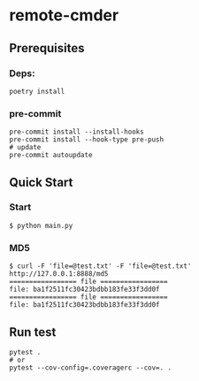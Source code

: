 # remote-cmder

## Prerequisites

### Deps:

```shell
poetry install
```

### pre-commit

```shell
pre-commit install --install-hooks
pre-commit install --hook-type pre-push
# update
pre-commit autoupdate
```

## Quick Start

### Start

```shell
$ python main.py
```

### MD5

```shell
$ curl -F 'file=@test.txt' -F 'file=@test.txt' http://127.0.0.1:8888/md5
================= file =================
file: ba1f2511fc30423bdbb183fe33f3dd0f
================= file =================
file: ba1f2511fc30423bdbb183fe33f3dd0f
```

## Run test

```shell
pytest .
# or
pytest --cov-config=.coveragerc --cov=. .
```
